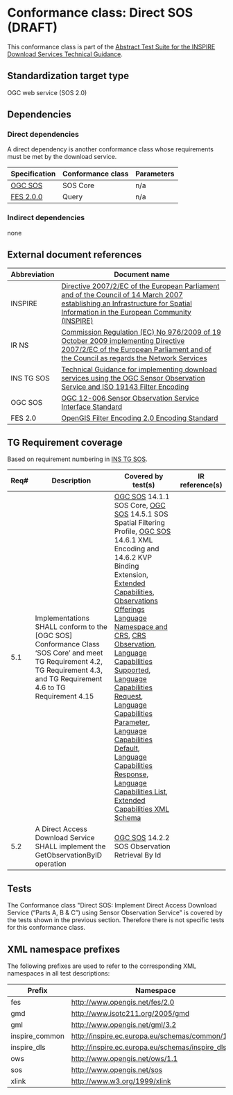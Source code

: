 # Conformance class: Direct SOS (DRAFT)

This conformance class is part of the [Abstract Test Suite for the INSPIRE Download Services Technical Guidance](http://inspire.ec.europa.eu/id/ats/download-service/3.1).

## Standardization target type

OGC web service (SOS 2.0)

## Dependencies

### Direct dependencies

A direct dependency is another conformance class whose requirements must be met by the download service.

| Specification | Conformance class | Parameters | 
| ------------- | ----------------- | ---------- |
| [OGC SOS](#ref_OGC_SOS) | SOS Core | n/a |
| [FES 2.0.0](#ref_FES) | Query | n/a |

### Indirect dependencies

none
 
## External document references

| Abbreviation | Document name                       |
| ------------ | ----------------------------------- |
| INSPIRE <a name="ref_INSPIRE"></a> | [Directive 2007/2/EC of the European Parliament and of the Council of 14 March 2007 establishing an Infrastructure for Spatial Information in the European Community (INSPIRE)](http://eur-lex.europa.eu/legal-content/EN/TXT/PDF/?uri=CELEX:32007L0002&from=EN)
| IR NS <a name="ref_IR_NS"></a>   | [Commission Regulation (EC) No 976/2009 of 19 October 2009 implementing Directive 2007/2/EC of the European Parliament and of the Council as regards the Network Services](http://eur-lex.europa.eu/legal-content/EN/TXT/PDF/?uri=CELEX:32009R0976&from=EN)
| INS TG SOS <a name="ref_INS_TG_SOS"></a>   | [Technical Guidance for implementing download services using the OGC Sensor Observation Service and ISO 19143 Filter Encoding](http://inspire.ec.europa.eu/id/document/tg/download-sos/1.0) 
| OGC SOS <a name="ref_OGC_SOS"></a> | [OGC 12-006 Sensor Observation Service Interface Standard](https://portal.opengeospatial.org/files/?artifact_id=47599)
| FES 2.0 <a name="ref_FES"></a> | [OpenGIS Filter Encoding 2.0 Encoding Standard](http://portal.opengeospatial.org/files/?artifact_id=39968)

## TG Requirement coverage

Based on requirement numbering in [INS TG SOS](#ref_INS_TG_SOS).

| Req#   | Description                          | Covered by test(s)                 | IR reference(s)                  |
| ------ | ------------------------------------ | ---------------------------------- | -------------------------------- |
| 5.1    | Implementations SHALL conform to the [OGC SOS] Conformance Class ‘SOS Core’ and meet TG Requirement 4.2, TG Requirement 4.3, and TG Requirement 4.6 to TG Requirement 4.15 | [OGC SOS](#ref_OGC_SOS) 14.1.1 SOS Core, [OGC SOS](#ref_OGC_SOS) 14.5.1 SOS Spatial Filtering Profile, [OGC SOS](#ref_OGC_SOS) 14.6.1 XML Encoding and 14.6.2 KVP Binding Extension, [Extended Capabilities](../sos-pre-defined/extended-capabilities), [Observations Offerings Language Namespace and CRS](../sos-pre-defined/observations-offerings-lang-namespace-crs), [CRS Observation](../sos-pre-defined/crs-observation), [Language Capabilities Supported](../sos-pre-defined/language-capabilities-supported), [Language Capabilities Request](../sos-pre-defined/language-capabilities-request), [Language Capabilities Parameter](../sos-pre-defined/language-capabilities-parameter), [Language Capabilities Default](../sos-pre-defined/language-capabilities-default), [Language Capabilities Response](../sos-pre-defined/language-capabilities-response), [Language Capabilities List](../sos-pre-defined/language-capabilities-list), [Extended Capabilities XML Schema](../sos-pre-defined/extended-capabilities-xml-schema) | |
| 5.2    | A Direct Access Download Service SHALL implement the GetObservationByID operation | [OGC SOS](#ref_OGC_SOS) 14.2.2 SOS Observation Retrieval By Id | |

## Tests
The Conformance class "Direct SOS: Implement Direct Access Download Service (“Parts A, B & C”) using Sensor Observation Service" is covered by the tests shown in the previous section. Therefore there is not specific tests for this conformance class.

## XML namespace prefixes <a name="namespaces"></a>

The following prefixes are used to refer to the corresponding XML namespaces in all test descriptions:

Prefix         | Namespace
-------------- | -------------------------------------------------
fes            | http://www.opengis.net/fes/2.0
gmd            | http://www.isotc211.org/2005/gmd
gml            | http://www.opengis.net/gml/3.2
inspire\_common| http://inspire.ec.europa.eu/schemas/common/1.0
inspire\_dls   | http://inspire.ec.europa.eu/schemas/inspire_dls/1.0
ows            | http://www.opengis.net/ows/1.1
sos            | http://www.opengis.net/sos
xlink          | http://www.w3.org/1999/xlink

